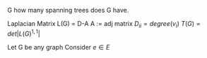 G how many spanning trees does G have.

Laplacian Matrix L(G) = D-A
A := adj matrix
$D_{ii}=degree(v_{i})$
$T(G)=det|L(G)^{1,1}|$

Let G be any graph
Consider $e\in E$
